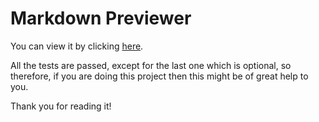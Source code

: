 # Markdown Previewer

You can view it by clicking [here](https://pro-dude-junaid.github.io/Markdown-Previewer/).

All the tests are passed, except for the last one which is optional, so therefore, if you are doing this project then this might be of great help to you.

Thank you for reading it!
